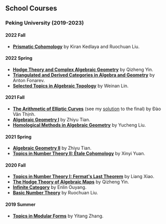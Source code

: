 ## School Courses

### Peking University (2019-2023)

#### 2022 Fall
- [**Prismatic Cohomology**]() by Kiran Kedlaya and Ruochuan Liu.

#### 2022 Spring
- [**Hodge Theory and Complex Algebraic Geometry**](./hodge22/hodge22.md) by Qizheng Yin.
- [**Triangulated and Derived Categories in Algebra and Geometry**](./dercat/dercat.md) by Anton Fonarev.
- [**Selected Topics in Algebraic Topology**](./AT22/AT22.md) by Weinan Lin.

#### 2021 Fall
- [**The Arithmetic of Elliptic Curves**](./ellcurves2021.md) (see my [solution](./miscellanea/ell21-final.pdf) to the final) by Đào Văn Thịnh.
- [**Algebraic Geometry I**](./AGI2021.md) by Zhiyu Tian.
- [**Homological Methods in Algebraic Geometry**](./homoalg2021/homoalg2021.md) by Yucheng Liu.

#### 2021 Spring
- [**Algebraic Geometry II**](./AGII2021.md) by Zhiyu Tian.
- [**Topics in Number Theory II: Étale Cohomology**](./etcoh.md) by Xinyi Yuan.

#### 2020 Fall
- [**Topics in Number Theory I: Fermat's Last Theorem**](./FLT2020/FLT2020.md) by Liang Xiao.
- [**The Hodge Theory of Algebraic Maps**](./dCM05/dCM05.md) by Qizheng Yin.
- [**Infinite Category**](./infcat/infcat.md) by Enlin Ouyang.
- [**Basic Number Theory**](./basicNT/basicNT.md) by Ruochuan Liu.

#### 2019 Summer
- [**Topics in Modular Forms**]() by Yitang Zhang.